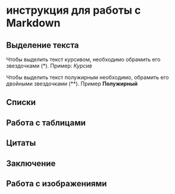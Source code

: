# инструкция для работы с Markdown

## Выделение текста
Чтобы выделить текст курсивом, необходимо обрамить его звездочками (*). Пример: *Курсив*


Чтобы выделить текст полужирным необходимо, обрамить его двойными звездочками (**). Пример **Полужирный**
## Списки

## Работа с таблицами

## Цитаты

## Заключение

## Работа с изображениями